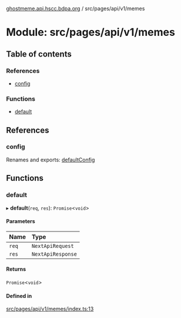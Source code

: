 [ghostmeme.api.hscc.bdpa.org](../README.md) / src/pages/api/v1/memes

# Module: src/pages/api/v1/memes

## Table of contents

### References

- [config](src_pages_api_v1_memes.md#config)

### Functions

- [default](src_pages_api_v1_memes.md#default)

## References

### config

Renames and exports: [defaultConfig](src_backend_middleware.md#defaultconfig)

## Functions

### default

▸ **default**(`req`, `res`): `Promise`<`void`\>

#### Parameters

| Name | Type |
| :------ | :------ |
| `req` | `NextApiRequest` |
| `res` | `NextApiResponse` |

#### Returns

`Promise`<`void`\>

#### Defined in

[src/pages/api/v1/memes/index.ts:13](https://github.com/nhscc/ghostmeme.api.hscc.bdpa.org/blob/40f330c/src/pages/api/v1/memes/index.ts#L13)
